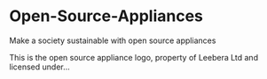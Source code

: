 # Open-Source-Appliances
Make a society sustainable with open source appliances

This is the open source appliance logo, property of Leebera Ltd and licensed under...
